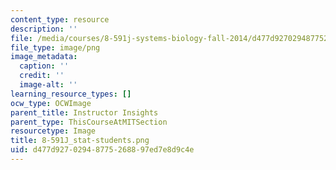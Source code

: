 ```yaml
---
content_type: resource
description: ''
file: /media/courses/8-591j-systems-biology-fall-2014/d477d92702948775268897ed7e8d9c4e_8-591J_stat-students.png
file_type: image/png
image_metadata:
  caption: ''
  credit: ''
  image-alt: ''
learning_resource_types: []
ocw_type: OCWImage
parent_title: Instructor Insights
parent_type: ThisCourseAtMITSection
resourcetype: Image
title: 8-591J_stat-students.png
uid: d477d927-0294-8775-2688-97ed7e8d9c4e
---
```

